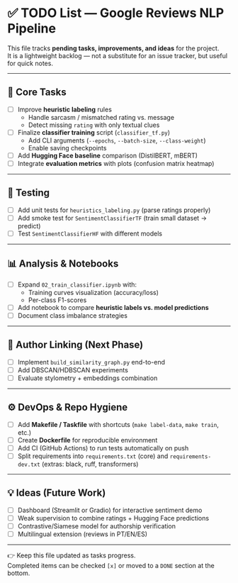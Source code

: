 # ✅ TODO List — Google Reviews NLP Pipeline

This file tracks **pending tasks, improvements, and ideas** for the project.  
It is a lightweight backlog — not a substitute for an issue tracker, but useful for quick notes.

---

## 📌 Core Tasks
- [ ] Improve **heuristic labeling** rules  
  - Handle sarcasm / mismatched rating vs. message  
  - Detect missing `rating` with only textual clues
- [ ] Finalize **classifier training** script (`classifier_tf.py`)  
  - Add CLI arguments (`--epochs`, `--batch-size`, `--class-weight`)  
  - Enable saving checkpoints
- [ ] Add **Hugging Face baseline** comparison (DistilBERT, mBERT)  
- [ ] Integrate **evaluation metrics** with plots (confusion matrix heatmap)

---

## 🧪 Testing
- [ ] Add unit tests for `heuristics_labeling.py` (parse ratings properly)  
- [ ] Add smoke test for `SentimentClassifierTF` (train small dataset → predict)  
- [ ] Test `SentimentClassifierHF` with different models

---

## 📊 Analysis & Notebooks
- [ ] Expand `02_train_classifier.ipynb` with:  
  - Training curves visualization (accuracy/loss)  
  - Per-class F1-scores  
- [ ] Add notebook to compare **heuristic labels vs. model predictions**  
- [ ] Document class imbalance strategies

---

## 🔗 Author Linking (Next Phase)
- [ ] Implement `build_similarity_graph.py` end-to-end  
- [ ] Add DBSCAN/HDBSCAN experiments  
- [ ] Evaluate stylometry + embeddings combination

---

## ⚙️ DevOps & Repo Hygiene
- [ ] Add **Makefile / Taskfile** with shortcuts (`make label-data`, `make train`, etc.)  
- [ ] Create **Dockerfile** for reproducible environment  
- [ ] Add CI (GitHub Actions) to run tests automatically on push  
- [ ] Split requirements into `requirements.txt` (core) and `requirements-dev.txt` (extras: black, ruff, transformers)

---

## 💡 Ideas (Future Work)
- [ ] Dashboard (Streamlit or Gradio) for interactive sentiment demo  
- [ ] Weak supervision to combine ratings + Hugging Face predictions  
- [ ] Contrastive/Siamese model for authorship verification  
- [ ] Multilingual extension (reviews in PT/EN/ES)  

---

👉 Keep this file updated as tasks progress.  
Completed items can be checked `[x]` or moved to a `DONE` section at the bottom.